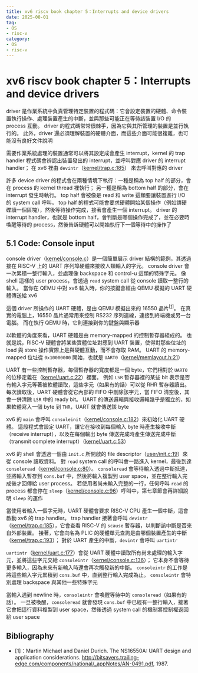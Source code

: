 ```yaml
---
title: xv6 riscv book chapter 5：Interrupts and device drivers
date: 2025-08-01
tag: 
- OS
- risc-v
category: 
- OS
- risc-v
---
```


# xv6 riscv book chapter 5：Interrupts and device drivers

driver 是作業系統中負責管理特定裝置的程式碼：它會設定裝置的硬體、命令裝置執行操作、處理裝置產生的中斷，並與那些可能正在等待該裝置 I/O 的 process 互動。 driver 的程式碼常常很棘手，因為它與其所管理的裝置是並行執行的。 此外，driver 還必須理解裝置的硬體介面，而這些介面可能很複雜，也可能沒有良好文件說明

需要作業系統處理的裝置通常可以將其設定成會產生 interrupt，kernel 的 trap handler 程式碼會辨認出裝置發出的 interrupt，並呼叫對應 driver 的 interrupt handler； 在 xv6 裡由 `devintr`（[kernel/trap.c:185](https://github.com/mit-pdos/xv6-riscv/blob/riscv//kernel/trap.c#L185)） 來去呼叫對應的 driver

許多 device driver 的程式會在兩種情境下執行：一種是稱為 top half 的部分，會在 process 的 kernel thread 裡執行； 另一種是稱為 bottom half 的部分，會在 interrupt 發生時執行。 top half 會被像是 read 和 write 這類要讓裝置進行 I/O 的 system call 呼叫。 top half 的程式可能會要求硬體開始某個操作（例如請硬碟讀一個區塊），然後等待操作完成，接著會產生一個 interrupt。 driver 的 interrupt handler，也就是 bottom half，會判斷是哪個操作完成了，並在必要時喚醒等待的 process，然後告訴硬體可以開始執行下一個等待中的操作了

## 5.1 Code: Console input

console driver（[kernel/console.c](https://github.com/mit-pdos/xv6-riscv/blob/riscv//kernel/console.c)）是一個簡單展示 driver 結構的範例，其透過接在 RISC-V 上的 UART 序列埠硬體來接收人類輸入的字元。 console driver 會一次累積一整行輸入，並處理像 backspace 和 control-u 這類的特殊字元。 像 shell 這樣的 user process，會透過 `read` system call 從 console 讀取一整行的輸入。 當你在 QEMU 中對 xv6 輸入時，你的按鍵會經由 QEMU 模擬的 UART 硬體傳送給 xv6

這個 driver 所操作的 UART 硬體，是由 QEMU 模擬出來的 16550 晶片<sup>[[1]](#1)</sup>。 在真實的電腦上，16550 晶片通常用來控制 RS232 序列連線，連接到終端機或另一台電腦。 而在執行 QEMU 時，它則連接到你的鍵盤與顯示器

以軟體的角度來看，UART 硬體是由 memory-mapped 的控制暫存器組成的。 也就是說，RISC-V 硬體會將某些實體位址對應到 UART 裝置，使得對那些位址的 load 與 store 操作實際上是與硬體互動，而不會存取 RAM。 UART 的 memory-mapped 位址從 `0x10000000` 開始，也就是 `UART0`（[kernel/memlayout.h:21](https://github.com/mit-pdos/xv6-riscv/blob/riscv//kernel/memlayout.h#L21)）

UART 有一些控制暫存器，每個暫存器的寬度都是一個 byte，它們相對於 `UART0` 的位移定義在（[kernel/uart.c:22](https://github.com/mit-pdos/xv6-riscv/blob/riscv//kernel/uart.c#L22)）裡面。 例如 `LSR` 暫存器裡的某些 bit 表示是否有輸入字元等著被軟體讀取，這些字元（如果有的話）可以從 RHR 暫存器讀出。 每次讀取後，UART 硬體會從它內部的 FIFO 中刪除該字元，當 FIFO 清空後，其會一併清除 `LSR` 中的 ready bit。 UART 的傳送邏輯與接收邏輯幾乎是獨立的，如果軟體寫入一個 byte 到 `THR`，UART 就會傳送該 byte

xv6 的 `main` 會呼叫 `consoleinit`（[kernel/console.c:182](https://github.com/mit-pdos/xv6-riscv/blob/riscv//kernel/console.c#L182)）來初始化 UART 硬體。 這段程式會設定 UART，讓它在接收到每個輸入 byte 時產生接收中斷（receive interrupt），以及在每個輸出 byte 傳送完成時產生傳送完成中斷（transmit complete interrupt）（[kernel/uart.c:53](https://github.com/mit-pdos/xv6-riscv/blob/riscv//kernel/uart.c#L53)）

xv6 的 shell 會透過一個由 `init.c` 所開啟的 file descriptor（[user/init.c:19](https://github.com/mit-pdos/xv6-riscv/blob/riscv//user/init.c#L19)）來從 console 讀取資料。 對 `read` system call 的呼叫會一路進入 kernel，最後到達 `consoleread`（[kernel/console.c:80](https://github.com/mit-pdos/xv6-riscv/blob/riscv//kernel/console.c#L80)）。 `consoleread` 會等待輸入透過中斷抵達，並將輸入暫存到 `cons.buf` 中，然後將輸入複製到 user space，並在整行輸入完成後才回傳給 user process。 若使用者尚未輸入完整的一行，任何呼叫 `read` 的 process 都會停在 `sleep`（[kernel/console.c:96](https://github.com/mit-pdos/xv6-riscv/blob/riscv//kernel/console.c#L96)）呼叫中，第七章節會再詳細說明 `sleep` 的運作

當使用者輸入一個字元時，UART 硬體會要求 RISC-V CPU 產生一個中斷，這會啟動 xv6 的 trap handler。 trap handler 接著會呼叫 `devintr`（[kernel/trap.c:185](https://github.com/mit-pdos/xv6-riscv/blob/riscv//kernel/trap.c#L185)），它會查看 RISC-V 的 `scause` 暫存器，以判斷該中斷是否來自外部裝置。 接著，它會向名為 PLIC 的硬體單元查詢是由哪個裝置產生的中斷（[kernel/trap.c:193](https://github.com/mit-pdos/xv6-riscv/blob/riscv//kernel/trap.c#L193)）； 對於 UART 產生的中斷，`devintr` 會呼叫 `uartintr`

`uartintr`（[kernel/uart.c:177](https://github.com/mit-pdos/xv6-riscv/blob/riscv//kernel/uart.c#L177)）會從 UART 硬體中讀取所有尚未處理的輸入字元，並將這些字元交給 `consoleintr`（[kernel/console.c:136](https://github.com/mit-pdos/xv6-riscv/blob/riscv//kernel/uart.c#L177)）； 它本身不會等待更多輸入，因為未來有新輸入時還會再次觸發新的中斷。 `consoleintr` 的工作是將這些輸入字元累積到 `cons.buf` 中，直到整行輸入完成為止。 `consoleintr` 會特別處理 backspace 與其他一些特殊字元

當輸入遇到 newline 時，`consoleintr` 會喚醒等待中的 `consoleread`（如果有的話）。 一旦被喚醒，`consoleread` 就會發現 `cons.buf` 中已經有一整行輸入，接著它會把這行資料複製到 user space，然後透過 system call 的機制將控制權返回給 user space

## Bibliography

- <a id="1">[1]</a>：Martin Michael and Daniel Durich. The NS16550A: UART design and application considerations. http://bitsavers.trailing-edge.com/components/national/_appNotes/AN-0491.pdf, 1987.
